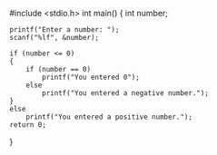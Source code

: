 #include <stdio.h>
int main()
{
    int number;

    printf("Enter a number: ");
    scanf("%lf", &number);

    if (number <= 0)
    {
        if (number == 0)
            printf("You entered 0");
        else
            printf("You entered a negative number.");
    }
    else
        printf("You entered a positive number.");
    return 0;
}
